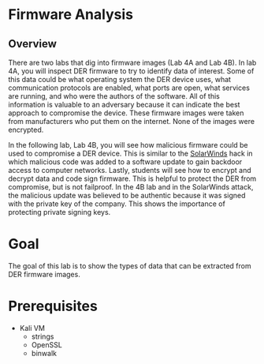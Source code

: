 # Firmware Analysis

## Overview

There are two labs that dig into firmware images (Lab 4A and Lab 4B).  In lab 4A, you will inspect DER firmware to try to identify data of interest.  Some of this data could be what operating system the DER device uses, what communication protocols are enabled, what ports are open, what services are running, and who were the authors of the software.  All of this information is valuable to an adversary because it can indicate the best approach to compromise the device.  These firmware images were taken from manufacturers who put them on the internet.  None of the images were encrypted. 

In the following lab, Lab 4B, you will see how malicious firmware could be used to compromise a DER device.  This is similar to the [SolarWinds](https://www.npr.org/2021/04/16/985439655/a-worst-nightmare-cyberattack-the-untold-story-of-the-solarwinds-hack) hack in which malicious code was added to a software update to gain backdoor access to computer networks. Lastly, students will see how to encrypt and decrypt data and code sign firmware. This is helpful to protect the DER from compromise, but is not failproof. In the 4B lab and in the SolarWinds attack, the malicious update was believed to be authentic because it was signed with the private key of the company.  This shows the importance of protecting private signing keys. 

# Goal

The goal of this lab is to show the types of data that can be extracted from DER firmware images. 

# Prerequisites

* Kali VM
    * strings
    * OpenSSL
	* binwalk
	
